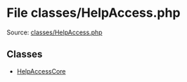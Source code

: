 File classes/HelpAccess.php
=========

Source: [classes/HelpAccess.php](https://github.com/PrestaShop/PrestaShop/blob/1.5.0.3/classes/HelpAccess.php)


Classes
-------

* [HelpAccessCore](class.HelpAccessCore.md)

